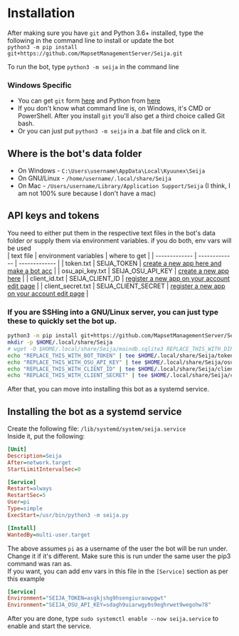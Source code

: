 # Installation
After making sure you have `git` and Python 3.6+ installed, 
type the following in the command line to install or update the bot  
`python3 -m pip install git+https://github.com/MapsetManagementServer/Seija.git`  

To run the bot, type `python3 -m seija` in the command line  

### Windows Specific
+ You can get `git` form [here](https://git-scm.com/downloads) 
and Python from [here](https://www.python.org/downloads/windows/)  
+ If you don't know what command line is, on Windows, it's CMD or PowerShell. 
After you install `git` you'll also get a third choice called Git bash. 
+ Or you can just put `python3 -m seija` in a .bat file and click on it.

## Where is the bot's data folder
+ On Windows - `C:\Users\username\AppData\Local\Kyuunex\Seija`
+ On GNU/Linux - `/home/username/.local/share/Seija`
+ On Mac - `/Users/username/Library/Application Support/Seija` (I think, I am not 100% sure because I don't have a mac)

## API keys and tokens
You need to either put them in the respective text files in the bot's data folder or 
supply them via environment variables. if you do both, env vars will be used  
| text file  | environment variables | where to get |
| ------------- | ------------- | ------------- |
| token.txt  | SEIJA_TOKEN  | [create a new app here and make a bot acc](https://discord.com/developers/applications/) |
| osu_api_key.txt  | SEIJA_OSU_API_KEY  | [create a new app here](https://osu.ppy.sh/p/api/) |
| client_id.txt  | SEIJA_CLIENT_ID  | [register a new app on your account edit page](https://osu.ppy.sh/home/account/edit) |
| client_secret.txt  | SEIJA_CLIENT_SECRET  | [register a new app on your account edit page](https://osu.ppy.sh/home/account/edit) |

### If you are SSHing into a GNU/Linux server, you can just type these to quickly set the bot up.

```sh
python3 -m pip install git+https://github.com/MapsetManagementServer/Seija.git
mkdir -p $HOME/.local/share/Seija
# wget -O $HOME/.local/share/Seija/maindb.sqlite3 REPLACE_THIS_WITH_DIRECT_FILE_LINK # only do if you are restoring a backup
echo "REPLACE_THIS_WITH_BOT_TOKEN" | tee $HOME/.local/share/Seija/token.txt
echo "REPLACE_THIS_WITH_OSU_API_KEY" | tee $HOME/.local/share/Seija/osu_api_key.txt
echo "REPLACE_THIS_WITH_CLIENT_ID" | tee $HOME/.local/share/Seija/client_id.txt
echo "REPLACE_THIS_WITH_CLIENT_SECRET" | tee $HOME/.local/share/Seija/client_secret.txt
```

After that, you can move into installing this bot as a systemd service. 

## Installing the bot as a systemd service

Create the following file: `/lib/systemd/system/seija.service`  
Inside it, put the following:
```ini
[Unit]
Description=Seija
After=network.target
StartLimitIntervalSec=0

[Service]
Restart=always
RestartSec=5
User=pi
Type=simple
ExecStart=/usr/bin/python3 -m seija.py

[Install]
WantedBy=multi-user.target
```

The above assumes `pi` as a username of the user the bot will be run under. Change it if it's different. 
Make sure this is run under the same user the pip3 command was ran as.  
If you want, you can add env vars in this file in the `[Service]` section as per this example
```ini
[Service]
Environment="SEIJA_TOKEN=asgkjshg9hsengiuraowpgwt"
Environment="SEIJA_OSU_API_KEY=sdagh9uiarwgy0s9eghrwet9wegohw78"
```  

After you are done, type `sudo systemctl enable --now seija.service` to enable and start the service.
